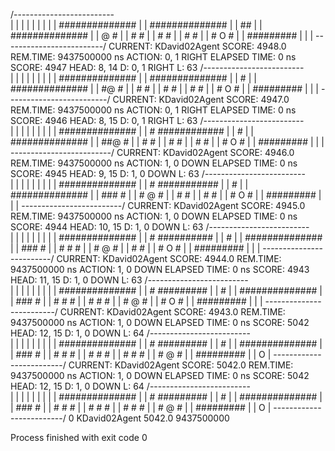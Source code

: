 /-------------------------\
|                         |
|                         |
|                         |
|                         |
|        ##############   |
|        ##############   |
|        ##               |
|        ##############   |
|             @       #   |
|             #       #   |
|             #       #   |
|             #       #   |
|             # O     #   |
|             #########   |
|                         |
\-------------------------/
CURRENT: KDavid02Agent SCORE: 4948.0 REM.TIME: 9437500000 ns
ACTION: 0, 1 RIGHT
ELAPSED TIME: 0 ns
SCORE: 4947 HEAD: 8, 14 D: 0, 1 RIGHT L: 63
/-------------------------\
|                         |
|                         |
|                         |
|                         |
|        ##############   |
|        ##############   |
|        #                |
|        ##############   |
|             #@      #   |
|             #       #   |
|             #       #   |
|             #       #   |
|             # O     #   |
|             #########   |
|                         |
\-------------------------/
CURRENT: KDavid02Agent SCORE: 4947.0 REM.TIME: 9437500000 ns
ACTION: 0, 1 RIGHT
ELAPSED TIME: 0 ns
SCORE: 4946 HEAD: 8, 15 D: 0, 1 RIGHT L: 63
/-------------------------\
|                         |
|                         |
|                         |
|                         |
|        ##############   |
|        # ############   |
|        #                |
|        ##############   |
|             ##@     #   |
|             #       #   |
|             #       #   |
|             #       #   |
|             # O     #   |
|             #########   |
|                         |
\-------------------------/
CURRENT: KDavid02Agent SCORE: 4946.0 REM.TIME: 9437500000 ns
ACTION: 1, 0 DOWN
ELAPSED TIME: 0 ns
SCORE: 4945 HEAD: 9, 15 D: 1, 0 DOWN L: 63
/-------------------------\
|                         |
|                         |
|                         |
|                         |
|        ##############   |
|        #  ###########   |
|        #                |
|        ##############   |
|             ###     #   |
|             # @     #   |
|             #       #   |
|             #       #   |
|             # O     #   |
|             #########   |
|                         |
\-------------------------/
CURRENT: KDavid02Agent SCORE: 4945.0 REM.TIME: 9437500000 ns
ACTION: 1, 0 DOWN
ELAPSED TIME: 0 ns
SCORE: 4944 HEAD: 10, 15 D: 1, 0 DOWN L: 63
/-------------------------\
|                         |
|                         |
|                         |
|                         |
|        ##############   |
|        #   ##########   |
|        #                |
|        ##############   |
|             ###     #   |
|             # #     #   |
|             # @     #   |
|             #       #   |
|             # O     #   |
|             #########   |
|                         |
\-------------------------/
CURRENT: KDavid02Agent SCORE: 4944.0 REM.TIME: 9437500000 ns
ACTION: 1, 0 DOWN
ELAPSED TIME: 0 ns
SCORE: 4943 HEAD: 11, 15 D: 1, 0 DOWN L: 63
/-------------------------\
|                         |
|                         |
|                         |
|                         |
|        ##############   |
|        #    #########   |
|        #                |
|        ##############   |
|             ###     #   |
|             # #     #   |
|             # #     #   |
|             # @     #   |
|             # O     #   |
|             #########   |
|                         |
\-------------------------/
CURRENT: KDavid02Agent SCORE: 4943.0 REM.TIME: 9437500000 ns
ACTION: 1, 0 DOWN
ELAPSED TIME: 0 ns
SCORE: 5042 HEAD: 12, 15 D: 1, 0 DOWN L: 64
/-------------------------\
|                         |
|                         |
|                         |
|                         |
|        ##############   |
|        #    #########   |
|        #                |
|        ##############   |
|             ###     #   |
|             # #     #   |
|             # #     #   |
|             # #     #   |
|             # @     #   |
|             #########   |
|              O          |
\-------------------------/
CURRENT: KDavid02Agent SCORE: 5042.0 REM.TIME: 9437500000 ns
ACTION: 1, 0 DOWN
ELAPSED TIME: 0 ns
SCORE: 5042 HEAD: 12, 15 D: 1, 0 DOWN L: 64
/-------------------------\
|                         |
|                         |
|                         |
|                         |
|        ##############   |
|        #    #########   |
|        #                |
|        ##############   |
|             ###     #   |
|             # #     #   |
|             # #     #   |
|             # #     #   |
|             # @     #   |
|             #########   |
|              O          |
\-------------------------/
0 KDavid02Agent 5042.0 9437500000

Process finished with exit code 0